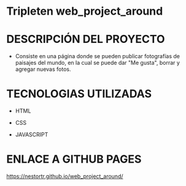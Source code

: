 # Tripleten web_project_around

# DESCRIPCIÓN DEL PROYECTO

- Consiste en una página donde se pueden publicar fotografías de paisajes del mundo, en la cual se puede dar "Me gusta", borrar y agregar nuevas fotos.

# TECNOLOGIAS UTILIZADAS

- HTML

- CSS

- JAVASCRIPT

# ENLACE A GITHUB PAGES

https://nestortr.github.io/web_project_around/
